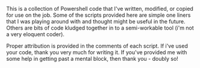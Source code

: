 This is a collection of Powershell code that I've written, modified, or copied for use on the job.  Some of the scripts provided here are simple one liners that I was playing around with and thought might be useful in the future.  Others are bits of code kludged together in to a semi-workable tool (i'm not a very eloquent coder).

Proper attribution is provided in the comments of each script.  If i've used your code, thank you very much for writing it.  If you've provided me with some help in getting past a mental block, then thank you - doubly so! 
